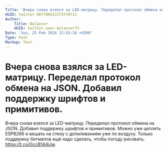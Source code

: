 ```yaml
---
Title: 'Вчера снова взялся за LED-матрицу. Переделал протокол обмена на JSON. Добавил поддержку шрифтов и примитивов.'
UUID: twitter.967700522273779712
Author:
    Title: Balancer
    UUID: twitter.user.balancer73
Date: 'Sun, 25 Feb 2018 12:59:18 +0300'
Type: Post
Markup: Text
---
```


# Вчера снова взялся за LED-матрицу. Переделал протокол обмена на JSON. Добавил поддержку шрифтов и примитивов.

Вчера снова взялся за LED-матрицу. Переделал протокол обмена
на JSON. Добавил поддержку шрифтов и примитивов. Можно уже
цеплять ESP8266 и вешать на стену с допиливанием уже по
воздуху. Только поддержку битмапов ещё надо сделать, чтобы
погоду рисовать. https://t.co/GccB144iJw